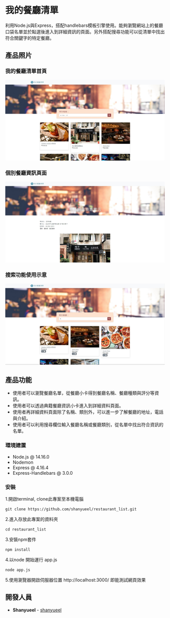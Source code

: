 # 我的餐廳清單

利用Node.js與Express，搭配handlebars模板引擎使用。能夠瀏覽網站上的餐廳口袋名單並於點選後進入到詳細資訊的頁面。另外搭配搜尋功能可以從清單中找出符合關鍵字的特定餐廳。

## 產品照片

### 我的餐廳清單首頁
![image](./img/restaurant_list_index.jpg)

### 個別餐廳資訊頁面
![image](./img/restaurant_list_info.jpg)

### 搜索功能使用示意
![image](./img/restaurant_list_search.jpg)

## 產品功能

* 使用者可以瀏覽餐廳名單，從餐廳小卡得到餐廳名稱、餐廳種類與評分等資訊。
* 使用者可以透過典籍餐廳資訊小卡進入到詳細資料頁面。
* 使用者再詳細資料頁面除了名稱、類別外，可以進一步了解餐廳的地址，電話與介紹。
* 使用者可以利用搜尋欄位輸入餐廳名稱或餐廳類別，從名單中找出符合資訊的名單。

### 環境建置

* Node.js @ 14.16.0
* Nodemon
* Express @ 4.16.4
* Express-Handlebars @ 3.0.0

### 安裝

1.開啟terminal, clone此專案至本機電腦

```
git clone https://github.com/shanyueel/restaurant_list.git
```

2.進入存放此專案的資料夾

```
cd restaurant_list
```

3.安裝npm套件

```
npm install
```

4.以node 開始運行 app.js

```
node app.js
```

5.使用瀏覽器開啟伺服器位置 http://localhost:3000/ 即能測試網頁效果

## 開發人員

* **Shanyueel** - [shanyueel](https://github.com/shanyueel)
